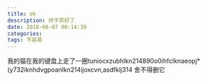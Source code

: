 ```yaml
---
title: ok
description: 终于弄好了
date: 2018-06-07 00:14:39
categories: 
tags: 不容易
---
```


我的猫在我的键盘上走了一圈tuniocxzubhlkn214890o0ihfclknaeopj*(y732iknhdvgpoanlkn214ijoxcvn,asdfklj314
舍不得删它


